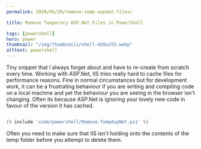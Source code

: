 ```yaml
---
permalink: 2020/05/26/remove-temp-aspnet-files/

title: Remove Temporary ASP.Net Files in PowerShell

tags: [powershell]
hero: power
thumbnail: "/img/thumbnails/shell-420x255.webp"
alttext: powershell
---
```


Tiny snippet that I always forget about and have to re-create from scratch every time. Working with ASP.Net, IIS tries really hard to
cache files for performance reasons. Fine in normal circumstances but for development work, it can be a frustrating behaviour if
you are writing and compiling code on a local machine and yet the behaviour you are seeing in the browser isn't changing. Often its
because ASP.Net is ignoring your lovely new code in favour of the version it has cached.

```powershell

{% include 'code/powershell/Remove-TempAspNet.ps1' %}

```

Often you need to make sure that IIS isn't holding onto the contents of the temp folder before you attempt to delete them.
